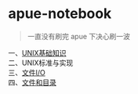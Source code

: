 # apue-notebook

> 一直没有刷完 apue
下决心刷一波


一、[UNIX基础知识](./chapter_1_uninx.md)  
二、UNIX标准与实现  
三、[文件I/O](./chapter_3_file_io.md)  
四、[文件和目录](./chapter_4_files_directories.md)  
